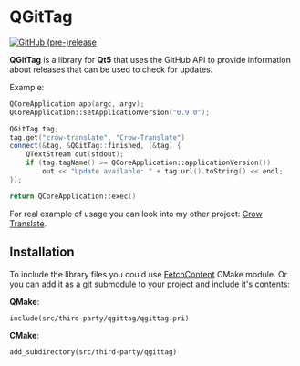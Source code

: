 # QGitTag

[![GitHub (pre-)release](https://img.shields.io/github/release/crow-translate/QGitTag/all.svg)](https://github.com/crow-translate/QGitTag/releases)

**QGitTag** is a library for **Qt5** that uses the GitHub API to provide information about releases that can be used to check for updates.

Example:

```cpp
QCoreApplication app(argc, argv);
QCoreApplication::setApplicationVersion("0.9.0");

QGitTag tag;
tag.get("crow-translate", "Crow-Translate")
connect(&tag, &QGitTag::finished, [&tag] {
    QTextStream out(stdout);
    if (tag.tagName() >= QCoreApplication::applicationVersion())
        out << "Update available: " + tag.url().toString() << endl;
});

return QCoreApplication::exec()
```

For real example of usage you can look into my other project: [Crow Translate](https://github.com/crow-translate/crow-translate "A simple and lightweight translator that allows to translate and say the selected text using the Google Translate API").

## Installation

To include the library files you could use [FetchContent](https://cmake.org/cmake/help/latest/module/FetchContent.html) CMake module. Or you can add it as a git submodule to your project and include it's contents:

**QMake**:

`include(src/third-party/qgittag/qgittag.pri)`

**CMake**:

`add_subdirectory(src/third-party/qgittag)`
